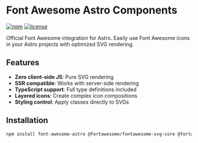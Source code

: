 # Font Awesome Astro Components

[![npm](https://img.shields.io/npm/v/font-awesome-astro)](https://www.npmjs.com/package/fontawesome-astro)
[![license](https://img.shields.io/npm/l/font-awesome-astro)](LICENSE)

Official Font Awesome integration for Astro. Easily use Font Awesome icons in your Astro projects with optimized SVG rendering.

## Features

- **Zero client-side JS**: Pure SVG rendering
- **SSR compatible**: Works with server-side rendering
- **TypeScript support**: Full type definitions included
- **Layered icons**: Create complex icon compositions
- **Styling control**: Apply classes directly to SVGs

## Installation

```bash
npm install font-awesome-astro @fortawesome/fontawesome-svg-core @fortawesome/free-solid-svg-icons